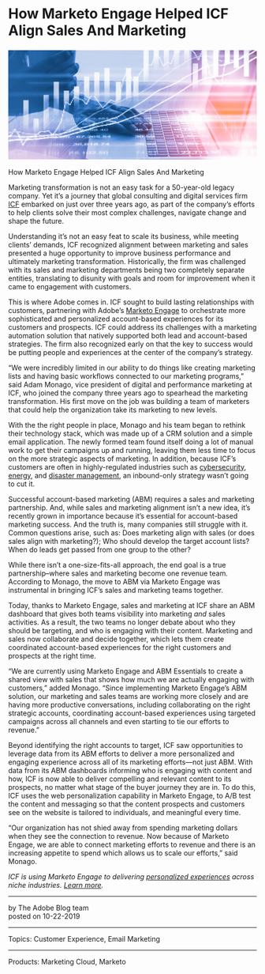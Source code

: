 # How Marketo Engage Helped ICF Align Sales And Marketing

### 

![](how-marketo-engage-helped-icf-align-sales-and-marketing/AdobeStock_132655772-e1571067327505-1800x0-c-default.jpeg)

How Marketo Engage Helped ICF Align Sales And Marketing

Marketing transformation is not an easy task for a 50-year-old legacy company. Yet it’s a journey that global consulting and digital services firm [ICF](https://www.icf.com/) embarked on just over three years ago, as part of the company’s efforts to help clients solve their most complex challenges, navigate change and shape the future.

Understanding it’s not an easy feat to scale its business, while meeting clients’ demands, ICF recognized alignment between marketing and sales presented a huge opportunity to improve business performance and ultimately marketing transformation. Historically, the firm was challenged with its sales and marketing departments being two completely separate entities, translating to disunity with goals and room for improvement when it came to engagement with customers.

This is where Adobe comes in. ICF sought to build lasting relationships with customers, partnering with Adobe’s [Marketo Engage](https://www.adobe.com/marketing/marketo.html) to orchestrate more sophisticated and personalized account-based experiences for its customers and prospects. ICF could address its challenges with a marketing automation solution that natively supported both lead and account-based strategies. The firm also recognized early on that the key to success would be putting people and experiences at the center of the company’s strategy.

“We were incredibly limited in our ability to do things like creating marketing lists and having basic workflows connected to our marketing programs,” said Adam Monago, vice president of digital and performance marketing at ICF, who joined the company three years ago to spearhead the marketing transformation. His first move on the job was building a team of marketers that could help the organization take its marketing to new levels.

With the the right people in place, Monago and his team began to rethink their technology stack, which was made up of a CRM solution and a simple email application. The newly formed team found itself doing a lot of manual work to get their campaigns up and running, leaving them less time to focus on the more strategic aspects of marketing. In addition, because ICF’s customers are often in highly-regulated industries such as [cybersecurity](https://www.icf.com/work/cybersecurity), [energy](https://www.icf.com/work/energy), and [disaster management](https://www.icf.com/work/disaster-management), an inbound-only strategy wasn’t going to cut it.

Successful account-based marketing (ABM) requires a sales and marketing partnership. And, while sales and marketing alignment isn’t a new idea, it’s recently grown in importance because it’s essential for account-based marketing success. And the truth is, many companies still struggle with it. Common questions arise, such as: Does marketing align with sales (or does sales align with marketing?); Who should develop the target account lists? When do leads get passed from one group to the other?

While there isn’t a one-size-fits-all approach, the end goal is a true partnership–where sales and marketing become one revenue team. According to Monago, the move to ABM via Marketo Engage was instrumental in bringing ICF’s sales and marketing teams together.

Today, thanks to Marketo Engage, sales and marketing at ICF share an ABM dashboard that gives both teams visibility into marketing _and_ sales activities. As a result, the two teams no longer debate about who they should be targeting, and who is engaging with their content. Marketing and sales now collaborate and decide together, which lets them create coordinated account-based experiences for the right customers and prospects at the right time.

“We are currently using Marketo Engage and ABM Essentials to create a shared view with sales that shows how much we are actually engaging with customers,” added Monago. “Since implementing Marketo Engage’s ABM solution, our marketing and sales teams are working more closely and are having more productive conversations, including collaborating on the right strategic accounts, coordinating account-based experiences using targeted campaigns across all channels and even starting to tie our efforts to revenue.”

Beyond identifying the right accounts to target, ICF saw opportunities to leverage data from its ABM efforts to deliver a more personalized and engaging experience across all of its marketing efforts—not just ABM. With data from its ABM dashboards informing who is engaging with content and how, ICF is now able to deliver compelling and relevant content to its prospects, no matter what stage of the buyer journey they are in. To do this, ICF uses the web personalization capability in Marketo Engage, to A/B test the content and messaging so that the content prospects and customers see on the website is tailored to individuals, and meaningful every time.

“Our organization has not shied away from spending marketing dollars when they see the connection to revenue. Now because of Marketo Engage, we are able to connect marketing efforts to revenue and there is an increasing appetite to spend which allows us to scale our efforts,” said Monago.

_ICF is using Marketo Engage to delivering [personalized experiences](https://www.adobe.com/experience-cloud/use-cases/personalized-experiences.html "personalized experiences") across niche industries. [Learn more](https://www.adobe.com/marketing/marketo.html)._

---

by The Adobe Blog team  
posted on 10-22-2019

---

Topics: Customer Experience, Email Marketing

---

Products: Marketing Cloud, Marketo
